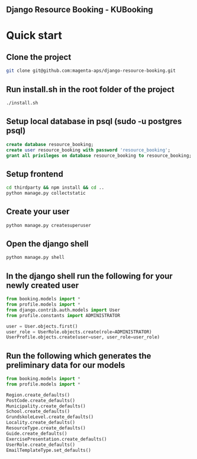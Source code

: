 Django Resource Booking - KUBooking
-----------------------------------

# Quick start

## Clone the project
```bash
git clone git@github.com:magenta-aps/django-resource-booking.git
```
## Run install.sh in the root folder of the project
```bash
./install.sh
```

## Setup local database in psql (sudo -u postgres psql)
```sql
create database resource_booking;
create user resource_booking with password 'resource_booking';
grant all privileges on database resource_booking to resource_booking;
```

## Setup frontend
```bash
cd thirdparty && npm install && cd ..
python manage.py collectstatic
```

## Create your user
```bash
python manage.py createsuperuser
```

## Open the django shell
```bash
python manage.py shell
```

## In the django shell run the following for your newly created user
```python
from booking.models import *
from profile.models import *
from django.contrib.auth.models import User
from profile.constants import ADMINISTRATOR

user = User.objects.first()
user_role = UserRole.objects.create(role=ADMINISTRATOR)
UserProfile.objects.create(user=user, user_role=user_role)
```

## Run the following which generates the preliminary data for our models
```python
from booking.models import *
from profile.models import *

Region.create_defaults()
PostCode.create_defaults()
Municipality.create_defaults()
School.create_defaults()
GrundskoleLevel.create_defaults()
Locality.create_defaults()
ResourceType.create_defaults()
Guide.create_defaults()
ExercisePresentation.create_defaults()
UserRole.create_defaults()
EmailTemplateType.set_defaults()
```
